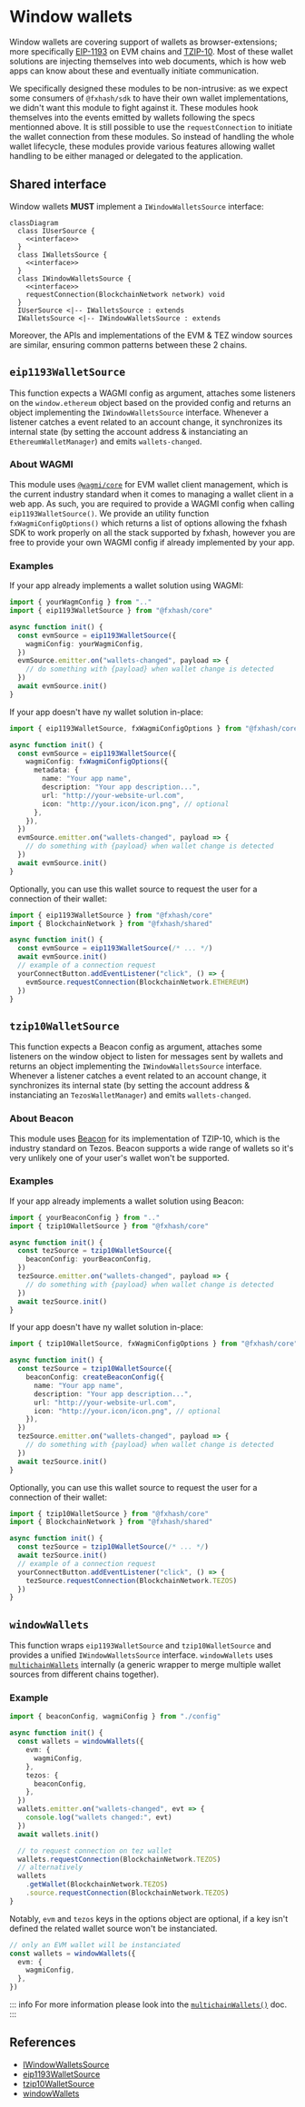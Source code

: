 # Window wallets

Window wallets are covering support of wallets as browser-extensions; more specifically [EIP-1193](https://eips.ethereum.org/EIPS/eip-1193) on EVM chains and [TZIP-10](https://tzip.tezosagora.org/proposal/tzip-10/). Most of these wallet solutions are injecting themselves into web documents, which is how web apps can know about these and eventually initiate communication.

We specifically designed these modules to be non-intrusive: as we expect some consumers of `@fxhash/sdk` to have their own wallet implementations, we didn't want this module to fight against it. These modules hook themselves into the events emitted by wallets following the specs mentionned above. It is still possible to use the `requestConnection` to initiate the wallet connection from these modules. So instead of handling the whole wallet lifecycle, these modules provide various features allowing wallet handling to be either managed or delegated to the application.

## Shared interface

Window wallets **MUST** implement a `IWindowWalletsSource` interface:

```mermaid
classDiagram
  class IUserSource {
    <<interface>>
  }
  class IWalletsSource {
    <<interface>>
  }
  class IWindowWalletsSource {
    <<interface>>
    requestConnection(BlockchainNetwork network) void
  }
  IUserSource <|-- IWalletsSource : extends
  IWalletsSource <|-- IWindowWalletsSource : extends
```

Moreover, the APIs and implementations of the EVM & TEZ window sources are similar, ensuring common patterns between these 2 chains.

## `eip1193WalletSource`

This function expects a WAGMI config as argument, attaches some listeners on the `window.ethereum` object based on the provided config and returns an object implementing the `IWindowWalletsSource` interface. Whenever a listener catches a event related to an account change, it synchronizes its internal state (by setting the account address & instanciating an `EthereumWalletManager`) and emits `wallets-changed`.

### About WAGMI

This module uses [`@wagmi/core`](https://wagmi.sh/core/why) for EVM wallet client management, which is the current industry standard when it comes to managing a wallet client in a web app. As such, you are required to provide a WAGMI config when calling `eip1193WalletSource()`. We provide an utility function `fxWagmiConfigOptions()` which returns a list of options allowing the fxhash SDK to work properly on all the stack supported by fxhash, however you are free to provide your own WAGMI config if already implemented by your app.

### Examples

If your app already implements a wallet solution using WAGMI:

```ts
import { yourWagmConfig } from ".."
import { eip1193WalletSource } from "@fxhash/core"

async function init() {
  const evmSource = eip1193WalletSource({
    wagmiConfig: yourWagmiConfig,
  })
  evmSource.emitter.on("wallets-changed", payload => {
    // do something with {payload} when wallet change is detected
  })
  await evmSource.init()
}
```

If your app doesn't have ny wallet solution in-place:

```ts
import { eip1193WalletSource, fxWagmiConfigOptions } from "@fxhash/core"

async function init() {
  const evmSource = eip1193WalletSource({
    wagmiConfig: fxWagmiConfigOptions({
      metadata: {
        name: "Your app name",
        description: "Your app description...",
        url: "http://your-website-url.com",
        icon: "http://your.icon/icon.png", // optional
      },
    }),
  })
  evmSource.emitter.on("wallets-changed", payload => {
    // do something with {payload} when wallet change is detected
  })
  await evmSource.init()
}
```

Optionally, you can use this wallet source to request the user for a connection of their wallet:

```ts
import { eip1193WalletSource } from "@fxhash/core"
import { BlockchainNetwork } from "@fxhash/shared"

async function init() {
  const evmSource = eip1193WalletSource(/* ... */)
  await evmSource.init()
  // example of a connection request
  yourConnectButton.addEventListener("click", () => {
    evmSource.requestConnection(BlockchainNetwork.ETHEREUM)
  })
}
```

## `tzip10WalletSource`

This function expects a Beacon config as argument, attaches some listeners on the window object to listen for messages sent by wallets and returns an object implementing the `IWindowWalletsSource` interface. Whenever a listener catches a event related to an account change, it synchronizes its internal state (by setting the account address & instanciating an `TezosWalletManager`) and emits `wallets-changed`.

### About Beacon

This module uses [Beacon](https://docs.walletbeacon.io/) for its implementation of TZIP-10, which is the industry standard on Tezos. Beacon supports a wide range of wallets so it's very unlikely one of your user's wallet won't be supported.

### Examples

If your app already implements a wallet solution using Beacon:

```ts
import { yourBeaconConfig } from ".."
import { tzip10WalletSource } from "@fxhash/core"

async function init() {
  const tezSource = tzip10WalletSource({
    beaconConfig: yourBeaconConfig,
  })
  tezSource.emitter.on("wallets-changed", payload => {
    // do something with {payload} when wallet change is detected
  })
  await tezSource.init()
}
```

If your app doesn't have ny wallet solution in-place:

```ts
import { tzip10WalletSource, fxWagmiConfigOptions } from "@fxhash/core"

async function init() {
  const tezSource = tzip10WalletSource({
    beaconConfig: createBeaconConfig({
      name: "Your app name",
      description: "Your app description...",
      url: "http://your-website-url.com",
      icon: "http://your.icon/icon.png", // optional
    }),
  })
  tezSource.emitter.on("wallets-changed", payload => {
    // do something with {payload} when wallet change is detected
  })
  await tezSource.init()
}
```

Optionally, you can use this wallet source to request the user for a connection of their wallet:

```ts
import { tzip10WalletSource } from "@fxhash/core"
import { BlockchainNetwork } from "@fxhash/shared"

async function init() {
  const tezSource = tzip10WalletSource(/* ... */)
  await tezSource.init()
  // example of a connection request
  yourConnectButton.addEventListener("click", () => {
    tezSource.requestConnection(BlockchainNetwork.TEZOS)
  })
}
```

## `windowWallets`

This function wraps `eip1193WalletSource` and `tzip10WalletSource` and provides a unified `IWindowWalletsSource` interface. `windowWallets` uses [`multichainWallets`](../multiple-sources.md#multichain-wallets) internally (a generic wrapper to merge multiple wallet sources from different chains together).

### Example

```ts
import { beaconConfig, wagmiConfig } from "./config"

async function init() {
  const wallets = windowWallets({
    evm: {
      wagmiConfig,
    },
    tezos: {
      beaconConfig,
    },
  })
  wallets.emitter.on("wallets-changed", evt => {
    console.log("wallets changed:", evt)
  })
  await wallets.init()

  // to request connection on tez wallet
  wallets.requestConnection(BlockchainNetwork.TEZOS)
  // alternatively
  wallets
    .getWallet(BlockchainNetwork.TEZOS)
    .source.requestConnection(BlockchainNetwork.TEZOS)
}
```

Notably, `evm` and `tezos` keys in the options object are optional, if a key isn't defined the related wallet source won't be instanciated.

```ts
// only an EVM wallet will be instanciated
const wallets = windowWallets({
  evm: {
    wagmiConfig,
  },
})
```

::: info
For more information please look into the [`multichainWallets()`](../multiple-sources.md#multichain-wallets) doc.
:::

## References

- [IWindowWalletsSource](../../reference/interfaces/IWindowWalletsSource.md)
- [eip1193WalletSource](../../reference/functions/eip1193WalletSource.md)
- [tzip10WalletSource](../../reference/functions/tzip10WalletSource.md)
- [windowWallets](../../reference/functions/windowWallets.md)
